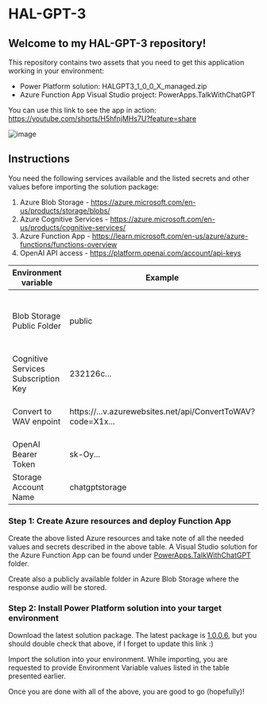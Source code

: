 # HAL-GPT-3

## Welcome to my HAL-GPT-3 repository! 

This repository contains two assets that you need to get this application working in your environment:

- Power Platform solution: HALGPT3_1_0_0_X_managed.zip
- Azure Function App Visual Studio project: PowerApps.TalkWithChatGPT

You can use this link to see the app in action: https://youtube.com/shorts/H5hfnjMHs7U?feature=share

![image](https://user-images.githubusercontent.com/10154416/219325525-4fb6f0c0-b8ec-4910-bcc1-ddafd5f04300.png)

## Instructions
You need the following services available and the listed secrets and other values before importing the solution package:

1. Azure Blob Storage - https://azure.microsoft.com/en-us/products/storage/blobs/
2. Azure Cognitive Services - https://azure.microsoft.com/en-us/products/cognitive-services/
3. Azure Function App - https://learn.microsoft.com/en-us/azure/azure-functions/functions-overview
4. OpenAI API access - https://platform.openai.com/account/api-keys


|Environment variable |Example  |Notes |
--- | --- | ---|
|Blob Storage Public Folder|public|You need to create a public folder under your storage account where response from Azure Cognitive Service Text to Speech audio file is stored|
|Cognitive Services Subscription Key|232126c...|Key to access your Cognitive Services API|
|Convert to WAV enpoint|https://...v.azurewebsites.net/api/ConvertToWAV?code=X1x...|The function endpoint of your published PowerApps.TalkWithChatGPT Azure Function App|
|OpenAI Bearer Token|sk-Oy...|Your OpenAI API access key|
|Storage Account Name|chatgptstorage|Storage account name of your Blob Storage|

### Step 1: Create Azure resources and deploy Function App

Create the above listed Azure resources and take note of all the needed values and secrets described in the above table. A Visual Studio solution for the Azure Function App can be found under [PowerApps.TalkWithChatGPT](https://github.com/TerhoAntila/HAL-GPT-3/tree/master/PowerApps.TalkWithChatGPT) folder.

Create also a publicly available folder in Azure Blob Storage where the response audio will be stored.

### Step 2: Install Power Platform solution into your target environment

Download the latest solution package. The latest package is [1.0.0.6](https://github.com/TerhoAntila/HAL-GPT-3/blob/master/HALGPT3_1_0_0_6_managed.zip), but you should double check that above, if I forget to update this link :)

Import the solution into your environment. While importing, you are requested to provide Environment Variable values listed in the table presented earlier.

Once you are done with all of the above, you are good to go (hopefully)!
